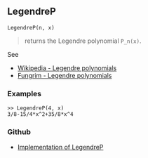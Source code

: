 ## LegendreP

```
LegendreP(n, x)
```

> returns the Legendre polynomial `P_n(x)`.

See  
* [Wikipedia - Legendre polynomials](https://en.wikipedia.org/wiki/Legendre_polynomials)
* [Fungrim - Legendre polynomials](http://fungrim.org/topic/Legendre_polynomials/)
 
### Examples

```
>> LegendreP(4, x)    
3/8-15/4*x^2+35/8*x^4
```

    
    
    
    

### Github

* [Implementation of LegendreP](https://github.com/axkr/symja_android_library/blob/master/symja_android_library/matheclipse-core/src/main/java/org/matheclipse/core/builtin/PolynomialFunctions.java#L2085) 
